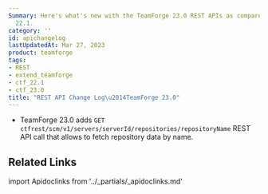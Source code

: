 ```yaml
---
Summary: Here's what's new with the TeamForge 23.0 REST APIs as compared to TeamForge
  22.1.
category: ''
id: apichangelog
lastUpdatedAt: Mar 27, 2023
product: teamforge
tags:
- REST
- extend_teamforge
- ctf_22.1
- ctf_23.0
title: "REST API Change Log\u2014TeamForge 23.0"
---
```


* TeamForge 23.0 adds `GET ctfrest/scm/v1/servers/serverId/repositories/repositoryName` REST API call that allows to fetch repository data by name.

## Related Links

import Apidoclinks from '../_partials/_apidoclinks.md'

<Apidoclinks />